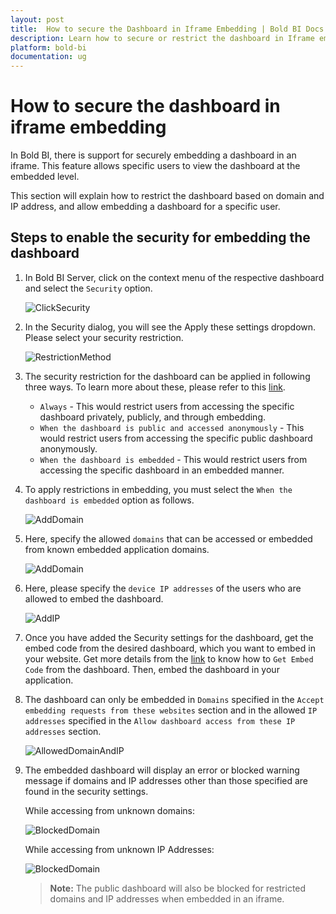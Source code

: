 ```yaml
---
layout: post
title:  How to secure the Dashboard in Iframe Embedding | Bold BI Docs
description: Learn how to secure or restrict the dashboard in Iframe embedding based on domains and IP addresses configuration in Bold BI application.
platform: bold-bi
documentation: ug
---
```


# How to secure the dashboard in iframe embedding
In Bold BI, there is support for securely embedding a dashboard in an iframe. This feature allows specific users to view the dashboard at the embedded level.

This section will explain how to restrict the dashboard based on domain and IP address, and allow embedding a dashboard for a specific user.

## Steps to enable the security for embedding the dashboard
1. In Bold BI Server, click on the context menu of the respective dashboard and select the `Security` option.

    ![ClickSecurity](/static/assets/faq/images/dashboard_security_option.png)

2. In the Security dialog, you will see the Apply these settings dropdown. Please select your security restriction.

    ![RestrictionMethod](/static/assets/faq/images/security_settings_dropdown.png)


3. The security restriction for the dashboard can be applied in following three ways. To learn more about these, please refer to this [link](/managing-resources/manage-dashboards/advanced-dashboard-security/#when-to-apply-these-settings).

    * `Always` - This would restrict users from accessing the specific dashboard privately, publicly, and through embedding.
    * `When the dashboard is public and accessed anonymously` - This would restrict users from accessing the specific public dashboard anonymously.
    * `When the dashboard is embedded` - This would restrict users from accessing the specific dashboard in an embedded manner.

4. To apply restrictions in embedding, you must select the `When the dashboard is embedded` option as follows.

    ![AddDomain](/static/assets/faq/images/security_settings_selection.png)


5. Here, specify the allowed `domains` that can be accessed or embedded from known embedded application domains.

    ![AddDomain](/static/assets/faq/images/secured_domains.png)


6. Here, please specify the `device IP addresses` of the users who are allowed to embed the dashboard.

    ![AddIP](/static/assets/faq/images/secured_ipaddress.png)

7. Once you have added the Security settings for the dashboard, get the embed code from the desired dashboard, which you want to embed in your website. Get more details from the [link](/embedding-options/iframe-embedding/embedding-a-dashboard/#steps-to-embed-dashboard-in-view-mode-using-url) to know how to `Get Embed Code` from the dashboard. Then, embed the dashboard in your application.

8. The dashboard can only be embedded in `Domains` specified in the `Accept embedding requests from these websites` section and in the allowed `IP addresses` specified in the `Allow dashboard access from these IP addresses` section.

    ![AllowedDomainAndIP](/static/assets/faq/images/allowed_domains_ipaddresses.png)

9. The embedded dashboard will display an error or blocked warning message if domains and IP addresses other than those specified are found in the security settings.

    While accessing from unknown domains:

    ![BlockedDomain](/static/assets/faq/images/restricted_domain_page.png)

    While accessing from unknown IP Addresses:

    ![BlockedDomain](/static/assets/faq/images/restricted_ip_address.png)

    >**Note:**  The public dashboard will also be blocked for restricted domains and IP addresses when embedded in an iframe.